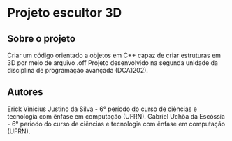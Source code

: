 # Projeto escultor 3D

## Sobre o projeto
Criar um código orientado a objetos em C++ capaz de criar estruturas em 3D por meio de arquivo .off
Projeto desenvolvido na segunda unidade da disciplina de programação avançada (DCA1202).

## Autores
Erick Vinicius Justino da Silva - 6° período do curso de ciências e tecnologia com ênfase em computação (UFRN).
Gabriel Uchôa da Escóssia - 6° período do curso de ciências e tecnologia com ênfase em computação (UFRN).

